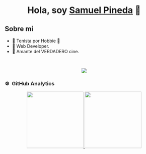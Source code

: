 <div align="center">
<h1 align="center">Hola, soy <a href="https://aristi.dev">Samuel Pineda</a> 👋</h1>
</div>

## Sobre mi

- 🥎 Tenista por Hobbie 🥎 
- 📲 Web Developer.
- 🎥 Amante del VERDADERO cine.
<br>

<p align="center">
  <a href="https://skillicons.dev">
    <img src="https://skillicons.dev/icons?i=php,laravel,postgres,express,figma,github,java,nginx,nodejs,mysql,nextjs,nodejs,postman,vue,react,angular,tailwind,vuetify,ts,js&perline=14" />
  </a>
</p>

### ⚙️ &nbsp;GitHub Analytics

<p align="center">
  <a href="https://github.com/samMANAGEMENT">
    <img height="180em" src="https://github-readme-stats-sigma-five.vercel.app/api?username=samMANAGEMENT&show_icons=true&theme=algolia&include_all_commits=true&count_private=true&token=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"/>
    <img height="180em" src="https://github-readme-stats-sigma-five.vercel.app/api/top-langs/?username=samMANAGEMENT&layout=compact&langs_count=8&theme=algolia&count_private=true"/>
  </a>
</p>

